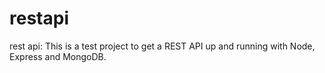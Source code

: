 # restapi
rest api: This is a test project to get a REST API up and running with Node, Express and MongoDB.

